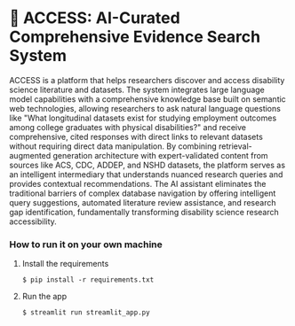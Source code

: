 # 📄 ACCESS: AI-Curated Comprehensive Evidence Search System

ACCESS is a platform that helps researchers discover and access disability science literature and datasets. The system integrates large language model capabilities with a comprehensive knowledge base built on semantic web technologies, allowing researchers to ask natural language questions like "What longitudinal datasets exist for studying employment outcomes among college graduates with physical disabilities?" and receive comprehensive, cited responses with direct links to relevant datasets without requiring direct data manipulation. By combining retrieval-augmented generation architecture with expert-validated content from sources like ACS, CDC, ADDEP, and NSHD datasets, the platform serves as an intelligent intermediary that understands nuanced research queries and provides contextual recommendations. The AI assistant eliminates the traditional barriers of complex database navigation by offering intelligent query suggestions, automated literature review assistance, and research gap identification, fundamentally transforming disability science research accessibility.

### How to run it on your own machine

1. Install the requirements

   ```
   $ pip install -r requirements.txt
   ```

2. Run the app

   ```
   $ streamlit run streamlit_app.py
   ```
